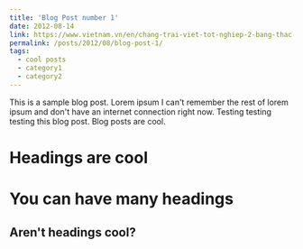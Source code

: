 ```yaml
---
title: 'Blog Post number 1'
date: 2012-08-14
link: https://www.vietnam.vn/en/chang-trai-viet-tot-nghiep-2-bang-thac-si-muc-tieu-vao-nasa-lam-viec/?fbclid=IwY2xjawEobstleHRuA2FlbQIxMAABHfAWsrsQYgz0S7GO5TVG7yHF7QTjkPVcWNKy6XxMaPmTSVMzwHS8m3NJHQ_aem_mlU_fWNS6UmFUUT-yYPSRA
permalink: /posts/2012/08/blog-post-1/
tags:
  - cool posts
  - category1
  - category2
---
```


This is a sample blog post. Lorem ipsum I can't remember the rest of lorem ipsum and don't have an internet connection right now. Testing testing testing this blog post. Blog posts are cool.

Headings are cool
======

You can have many headings
======

Aren't headings cool?
------